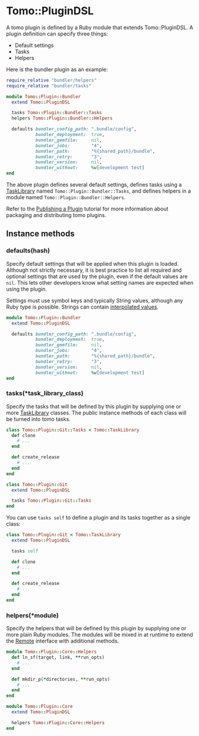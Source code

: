 # Tomo::PluginDSL

A tomo plugin is defined by a Ruby module that extends Tomo::PluginDSL. A plugin definition can specify three things:

- Default settings
- Tasks
- Helpers

Here is the bundler plugin as an example:

```ruby
require_relative "bundler/helpers"
require_relative "bundler/tasks"

module Tomo::Plugin::Bundler
  extend Tomo::PluginDSL

  tasks Tomo::Plugin::Bundler::Tasks
  helpers Tomo::Plugin::Bundler::Helpers

  defaults bundler_config_path: ".bundle/config",
           bundler_deployment:  true,
           bundler_gemfile:     nil,
           bundler_jobs:        "4",
           bundler_path:        "%{shared_path}/bundle",
           bundler_retry:       "3",
           bundler_version:     nil,
           bundler_without:     %w[development test]
end
```

The above plugin defines several default settings, defines tasks using a [TaskLibrary](TaskLibrary.md) named `Tomo::Plugin::Bundler::Tasks`, and defines helpers in a module named `Tomo::Plugin::Bundler::Helpers`.

Refer to the [Publishing a Plugin](../tutorials/publishing-a-plugin.md) tutorial for more information about packaging and distributing tomo plugins.

## Instance methods

### defaults(hash)

Specify default settings that will be applied when this plugin is loaded. Although not strictly necessary, it is best practice to list all required and optional settings that are used by the plugin, even if the default values are `nil`. This lets other developers know what setting names are expected when using the plugin.

Settings must use symbol keys and typically String values, although any Ruby type is possible. Strings can contain [interpolated values](../configuration.md#interpolation).

```ruby
module Tomo::Plugin::Bundler
  extend Tomo::PluginDSL

  defaults bundler_config_path: ".bundle/config",
           bundler_deployment:  true,
           bundler_gemfile:     nil,
           bundler_jobs:        "4",
           bundler_path:        "%{shared_path}/bundle",
           bundler_retry:       "3",
           bundler_version:     nil,
           bundler_without:     %w[development test]
end
```

### tasks(\*task_library_class)

Specify the tasks that will be defined by this plugin by supplying one or more [TaskLibrary](TaskLibrary.md) classes. The public instance methods of each class will be turned into tomo tasks.

```ruby
class Tomo::Plugin::Git::Tasks < Tomo::TaskLibrary
  def clone
    # ...
  end

  def create_release
    # ...
  end
end

class Tomo::Plugin::Git
  extend Tomo::PluginDSL

  tasks Tomo::Plugin::Git::Tasks
end
```

You can use `tasks self` to define a plugin and its tasks together as a single class:

```ruby
class Tomo::Plugin::Git < Tomo::TaskLibrary
  extend Tomo::PluginDSL

  tasks self

  def clone
    # ...
  end

  def create_release
    # ...
  end
end
```

### helpers(\*module)

Specify the helpers that will be defined by this plugin by supplying one or more plain Ruby modules. The modules will be mixed in at runtime to extend the [Remote](Remote.md) interface with additional methods.

```ruby
module Tomo::Plugin::Core::Helpers
  def ln_sf(target, link, **run_opts)
    # ...
  end

  def mkdir_p(*directories, **run_opts)
    # ...
  end
end

module Tomo::Plugin::Core
  extend Tomo::PluginDSL

  helpers Tomo::Plugin::Core::Helpers
end
```
